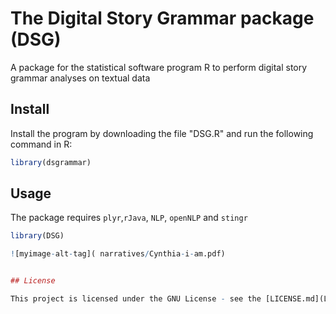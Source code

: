 # The Digital Story Grammar package (DSG)
A package for the statistical software program R to perform digital story grammar analyses on textual data

## Install
Install the program by downloading the file "DSG.R" and run the following command in R: <br/>

``` r
library(dsgrammar)
```

##  Usage
The package requires `plyr`,`rJava`, `NLP`, `openNLP` and `stingr`

``` r
library(DSG)

![myimage-alt-tag]( narratives/Cynthia-i-am.pdf)


## License

This project is licensed under the GNU License - see the [LICENSE.md](LICENSE.md) file for details

